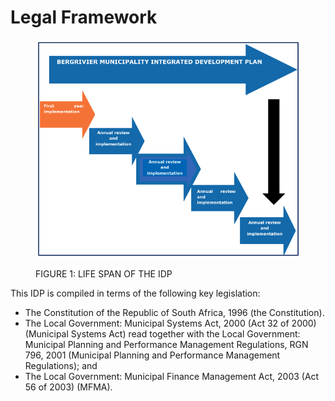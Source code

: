 # Legal Framework

<figure><img src="../../.gitbook/assets/Screen Shot 2023-04-14 at 2.58.07 PM.png" alt=""><figcaption><p>FIGURE 1: LIFE SPAN OF THE IDP</p></figcaption></figure>

This IDP is compiled in terms of the following key legislation:

* The Constitution of the Republic of South Africa, 1996 (the Constitution).
* The Local Government: Municipal Systems Act, 2000 (Act 32 of 2000) (Municipal Systems Act) read together with the Local Government: Municipal Planning and Performance Management Regulations, RGN 796, 2001 (Municipal Planning and Performance Management Regulations); and
* The Local Government: Municipal Finance Management Act, 2003 (Act 56 of 2003) (MFMA).

###
